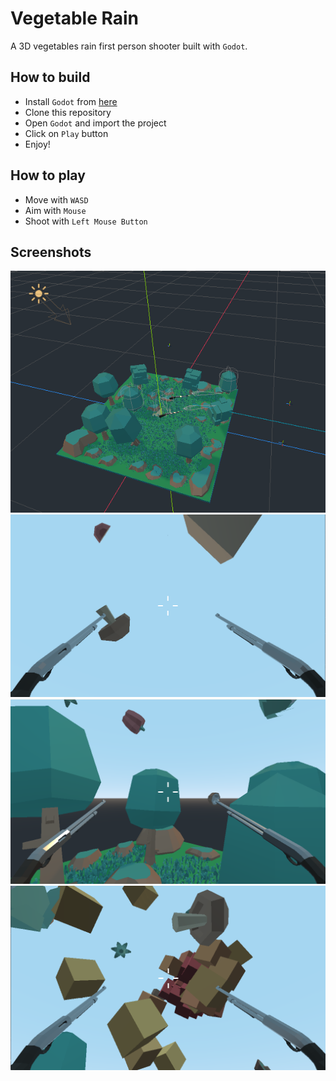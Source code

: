 # Vegetable Rain

A 3D vegetables rain first person shooter built with `Godot`.

## How to build

- Install `Godot` from [here](https://godotengine.org/download)
- Clone this repository
- Open `Godot` and import the project
- Click on `Play` button
- Enjoy!

## How to play

- Move with `WASD`
- Aim with `Mouse`
- Shoot with `Left Mouse Button`

## Screenshots

<img src="https://github.com/danvargg/vegetable_rain/blob/master/images/screen_00.png">

<img src="https://github.com/danvargg/vegetable_rain/blob/master/images/screen_01.png">

<img src="https://github.com/danvargg/vegetable_rain/blob/master/images/screen_02.png">

<img src="https://github.com/danvargg/vegetable_rain/blob/master/images/screen_03.png">

